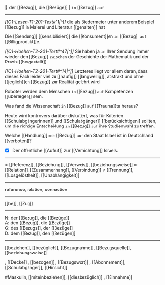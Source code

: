 🔵 der [[Bezug]], die [[Bezüge]] | `in` [[Bezug]] `auf`

---
*[[C1-Lesen-T1-201-Text#^1|^]]* die als Biedermeier unter anderem Beispiel [[Bezug]] in Malerei und Literatur [[gehalten]] hat

Die [[Sendung]] [[sensibilisiert]] die [[Konsument]]en `in` [[Bezug]] `auf` [[Billigprodukt]]e.

_[[C1-Hoehen-T2-201-Text#^47|^]]_ Sie haben ja `in` Ihrer Sendung immer wieder den [[Bezug]] `zwischen` der Geschichte der Mathematik und der Praxis [[hergestellt]]

_[[C1-Hoehen-T2-201-Text#^14|^]]_ Letzteres liegt vor allem daran, dass dieses Fach leider viel zu [[häufig]] [[langweilig]], abstrakt und ohne [[jeglich]]en [[Bezug]] zur Realität gelehrt wird

Roboter werden dem Menschen `in` [[Bezug]] `auf` Kompetenzen [[überlegen]] sein.

Was fand die Wissenschaft `in` [[Bezug]] `auf` [[Trauma]]ta heraus?

Heute wird kontrovers darüber diskutiert, was für Kriterien [[Schulabgängerinnen]] und [[Schulabgänger]] [[berücksichtigen]] sollten,
um die richtige Entscheidung `in` [[Bezug]] `auf` ihre Studienwahl zu treffen.

Welche [[Handlung]] `mit` [[Bezug]] `auf` den Staat Israel ist in Deutschland [[verboten]]?

- [x] Der öffentliche [[Aufruf]] zur [[Vernichtung]] Israels.

---

= [[Referenz]], [[Beziehung]], [[Verweis]], [[beziehungsweise]]
≈ [[Relation]], [[Zusammenhang]], [[Verbindung]]
≠ [[Trennung]], [[Losgelöstheit]], [[Unabhängigkeit]]

---

reference, relation, connection

---

[[be]], [[Zug]]

---

N: der [[Bezug]], die [[Bezüge]]  
A: den [[Bezug]], die [[Bezüge]]  
G: des [[Bezugs]], der [[Bezüge]]  
D: dem [[Bezug]], den [[Bezügen]]

---

[[beziehen]], [[bezüglich]], [[Bezugnahme]], [[Bezugsquelle]], [[beziehungsweise]]

, [[Decke]]
, [[bezogen]]
, [[Bezugswort]]
, [[Abonnement]], [[Schulabgänger]], [[Hinsicht]]

#Maskulin, [[miteinbeziehen]], [[diesbezüglich]]
, [[Einnahme]]